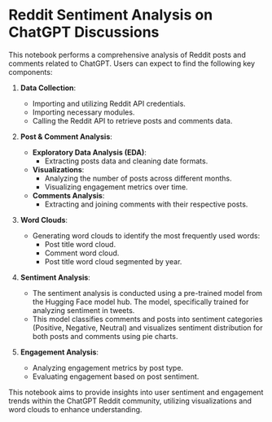 # Reddit Sentiment Analysis on ChatGPT Discussions

This notebook performs a comprehensive analysis of Reddit posts and comments related to ChatGPT. Users can expect to find the following key components:

1. **Data Collection**:
   - Importing and utilizing Reddit API credentials.
   - Importing necessary modules.
   - Calling the Reddit API to retrieve posts and comments data.

2. **Post & Comment Analysis**:
   - **Exploratory Data Analysis (EDA)**:
     - Extracting posts data and cleaning date formats.
   - **Visualizations**:
     - Analyzing the number of posts across different months.
     - Visualizing engagement metrics over time.
   - **Comments Analysis**:
     - Extracting and joining comments with their respective posts.

3. **Word Clouds**:
   - Generating word clouds to identify the most frequently used words:
     - Post title word cloud.
     - Comment word cloud.
     - Post title word cloud segmented by year.

4. **Sentiment Analysis**:
   - The sentiment analysis is conducted using a pre-trained model from the Hugging Face model hub. The model, specifically trained for analyzing sentiment in tweets.
   - This model classifies comments and posts into sentiment categories (Positive, Negative, Neutral) and visualizes sentiment distribution for both posts and comments using pie charts.
  
5. **Engagement Analysis**:
   - Analyzing engagement metrics by post type.
   - Evaluating engagement based on post sentiment.

This notebook aims to provide insights into user sentiment and engagement trends within the ChatGPT Reddit community, utilizing visualizations and word clouds to enhance understanding.
